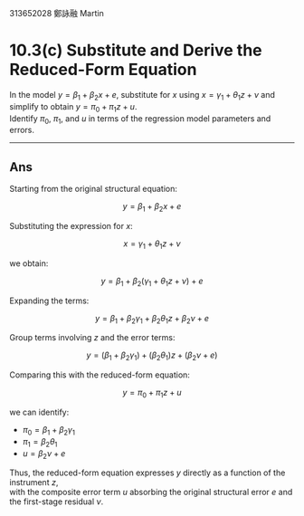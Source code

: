 313652028 鄭詠融 Martin

# 10.3(c) Substitute and Derive the Reduced-Form Equation

In the model $y = \beta_1 + \beta_2 x + e$, substitute for $x$ using $x = \gamma_1 + \theta_1 z + \nu$ and simplify to obtain $y = \pi_0 + \pi_1 z + u$.  
Identify $\pi_0$, $\pi_1$, and $u$ in terms of the regression model parameters and errors.

---

## Ans

Starting from the original structural equation:

$$
y = \beta_1 + \beta_2 x + e
$$

Substituting the expression for $x$:

$$
x = \gamma_1 + \theta_1 z + \nu
$$

we obtain:

$$
y = \beta_1 + \beta_2 (\gamma_1 + \theta_1 z + \nu) + e
$$

Expanding the terms:

$$
y = \beta_1 + \beta_2 \gamma_1 + \beta_2 \theta_1 z + \beta_2 \nu + e
$$

Group terms involving $z$ and the error terms:

$$
y = (\beta_1 + \beta_2 \gamma_1) + (\beta_2 \theta_1) z + (\beta_2 \nu + e)
$$

Comparing this with the reduced-form equation:

$$
y = \pi_0 + \pi_1 z + u
$$

we can identify:

- $\pi_0 = \beta_1 + \beta_2 \gamma_1$
- $\pi_1 = \beta_2 \theta_1$
- $u = \beta_2 \nu + e$

Thus, the reduced-form equation expresses $y$ directly as a function of the instrument $z$,  
with the composite error term $u$ absorbing the original structural error $e$ and the first-stage residual $\nu$.

